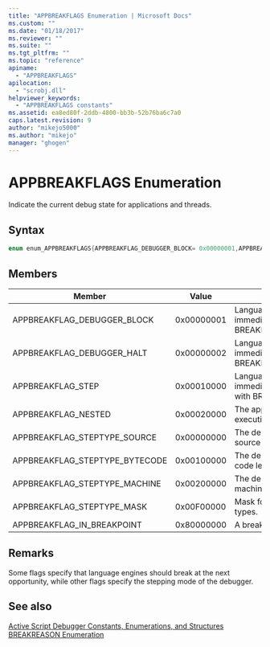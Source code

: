 ```yaml
---
title: "APPBREAKFLAGS Enumeration | Microsoft Docs"
ms.custom: ""
ms.date: "01/18/2017"
ms.reviewer: ""
ms.suite: ""
ms.tgt_pltfrm: ""
ms.topic: "reference"
apiname: 
  - "APPBREAKFLAGS"
apilocation: 
  - "scrobj.dll"
helpviewer_keywords: 
  - "APPBREAKFLAGS constants"
ms.assetid: ea8ed80f-2ddb-4800-bb3b-52b76ba6c7a0
caps.latest.revision: 9
author: "mikejo5000"
ms.author: "mikejo"
manager: "ghogen"
---
```

# APPBREAKFLAGS Enumeration
Indicate the current debug state for applications and threads.  
  
## Syntax  
  
```cpp  
enum enum_APPBREAKFLAGS{APPBREAKFLAG_DEBUGGER_BLOCK= 0x00000001,APPBREAKFLAG_DEBUGGER_HALT= 0x00000002,APPBREAKFLAG_STEP= 0x00010000,APPBREAKFLAG_NESTED= 0x00020000,APPBREAKFLAG_STEPTYPE_SOURCE= 0x00000000,APPBREAKFLAG_STEPTYPE_BYTECODE= 0x00100000,APPBREAKFLAG_STEPTYPE_MACHINE= 0x00200000,APPBREAKFLAG_STEPTYPE_MASK= 0x00F00000,APPBREAKFLAG_IN_BREAKPOINT= 0x80000000};  
```  
  
## Members  
  
|Member|Value|Description|  
|------------|-----------|-----------------|  
|APPBREAKFLAG_DEBUGGER_BLOCK|0x00000001|Language engine should break immediately on all threads with BREAKREASON_DEBUGGER_BLOCK.|  
|APPBREAKFLAG_DEBUGGER_HALT|0x00000002|Language engine should break immediately with BREAKREASON_DEBUGGER_HALT.|  
|APPBREAKFLAG_STEP|0x00010000|Language engine should break immediately in the stepping thread with BREAKREASON_STEP.|  
|APPBREAKFLAG_NESTED|0x00020000|The application is in nested execution on a breakpoint.|  
|APPBREAKFLAG_STEPTYPE_SOURCE|0x00000000|The debugger is stepping at the source level.|  
|APPBREAKFLAG_STEPTYPE_BYTECODE|0x00100000|The debugger is stepping at the byte code level.|  
|APPBREAKFLAG_STEPTYPE_MACHINE|0x00200000|The debugger is stepping at the machine level.|  
|APPBREAKFLAG_STEPTYPE_MASK|0x00F00000|Mask for factoring out the step types.|  
|APPBREAKFLAG_IN_BREAKPOINT|0x80000000|A breakpoint is in progress.|  
  
## Remarks  
 Some flags specify that language engines should break at the next opportunity, while other flags specify the stepping mode of the debugger.  
  
## See also  
 [Active Script Debugger Constants, Enumerations, and Structures](../../winscript/reference/active-script-debugger-constants-enumerations-and-structures.md)   
 [BREAKREASON Enumeration](../../winscript/reference/breakreason-enumeration.md)